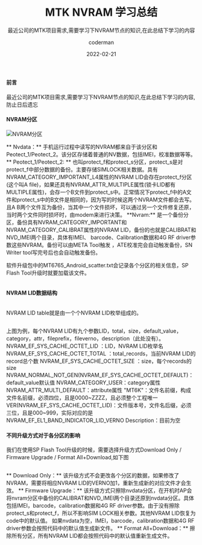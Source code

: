 ﻿---
layout:     post
title:      MTK NVRAM 学习总结
subtitle:   最近公司的MTK项目需求,需要学习下NVRAM节点的知识,在此总结下学习的内容
date:       2022-02-21
author:     coderman
header-img: img/article-bg.jpg
top: false
no-catalog: true
tags:
    - android
    - NVRAM
--- 


<h4> 前言 </h4>
最近公司的MTK项目需求,需要学习下NVRAM节点的知识,在此总结下学习的内容,防止日后遗忘
<h4> NVRAM分区 </h4>
<p>
<img src="https://img-blog.csdnimg.cn/ac17e48083ec40299361210393e72474.png" alt="NVRAM分区" />
</p>
<p>
** Nvdata：** 手机运行过程中读写的NVRAM都来自于该分区和Peotect_1/Peotect_2。该分区存储着普通的NV数据，包括IMEI，校准数据等等。
** Peotect_1/Peotect_2: ** 也叫protect_f和protect_s分区，protect_s是对protect_f中部分数据的备份。主要存储SIMLOCK相关数据。具有NVRAM_CATEGORY_IMPORTANT_L4属性的NVRAM LID会存在protect_f分区(这个叫A file)，如果还具有NVRAM_ATTR_MULTIPLE属性(锁卡LID都有MULTIPLE属性)，会存一个B文件到protect_s中。正常情况下protect_f中的A文件和protect_s中的B文件是相同的，因为写的时候这两个NVRAM文件都会去写。且A B两个文件互为备份，当其中一个文件损坏，可以通过另一个文件修复还原，当时两个文件同时损坏时，由modem来进行决策。
**Nvram:** 是一个备份分区，备份具有NVRAM_CATEGORY_IMPORTANT和NVRAM_CATEGORY_CALIBRAT属性的NVRAM LID，备份的也就是CALIBRAT和NVD_IMEI两个目录，具体有IMEI、 barcode、Calibration数据和4G RF driver参数这些NVRAM。备份可以由META Tool触发 ，ATE校准完会自动触发备份，SN Writer tool写完号后也会自动触发备份。</p>
<p>
软件升级包中的MT6765_Android_scatter.txt会记录各个分区的相关信息，SP Flash Tool升级时就要加载该文件。
</p>
<p>
<img src="https://img-blog.csdnimg.cn/6995d8caa842415fadce853dcf396253.png" alt="" />
</p>
<h4> NVRAM LID数据结构 </h4>
<p>
<img src="https://img-blog.csdnimg.cn/3b81cd81b749461bbe67f2417de6478c.png" alt="" />
</p>
NVRAM LID table就是由一个个NVRAM LID枚举组成的。
<p>
<img src="https://img-blog.csdnimg.cn/8197733890d54edb8b0d5a8a2960c854.png" alt="" />
</p>
<P>
上图为例，每个NVRAM LID有九个参数LID，total，size，default_value，category，attr，fileprefix，fileverno，description（此处没有）。
NVRAM_EF_SYS_CACHE_OCTET_LID ：LID，NVRAM LID枚举名
NVRAM_EF_SYS_CACHE_OCTET_TOTAL ：total_records，当前NVRAM LID的record总个数
NVRAM_EF_SYS_CACHE_OCTET_SIZE ：size，每个records的size NVRAM_NORMAL_NOT_GEN(NVRAM_EF_SYS_CACHE_OCTET_DEFAULT)：default_value默认值
NVRAM_CATEGORY_USER：category属性
NVRAM_ATTR_MULTI_DEFAULT：attribute属性
"MT6K"：文件名前缀，构成文件名前缀，必须四位，且是0000~ZZZZ，且必须整个工程唯一
VER(NVRAM_EF_SYS_CACHE_OCTET_LID)：文件版本号，文件名后缀，必须三位，且是000~999，实际对应的是NVRAM_EF_EL1_BAND_INDICATOR_LID_VERNO
Description：目前为空
</p>
<h4> 不同升级方式对于各分区的影响 </h4>
<P>我们在使用SP Flash Tool升级的时候，需要选择升级方式Download Only / Firmware Upgrade / Format All+Download,如下图</>
<p>
<img src="https://img-blog.csdnimg.cn/f92e871a7b994de2b69bb0b590bd57e2.png" alt="" />
</p>
<p>
** Download Only：** 该升级方式不会更改各个分区的数据，如果修改了NVRAM，需要将相应NVRAM LID的VERNO加1，重新生成新的对应文件才会生效。
** Firmware Upgrade：** 该升级方式只擦除nvdata分区，在开机时AP会将nvram分区中备份的CALIBRAT和NVD_IMEI两个目录还原到nvdata分区。具体包括IMEI，barcode，calibration数据和4G RF driver参数。由于没有擦除protect_s和protect_f，所以不影响SIM LOCK相关参数。其他NVRAM LID恢复为code中的默认值。
如果nvdata为空，IMEI，barcode，calibration数据和4G RF driver参数会按照代码中的默认值生成新文件。
** Format All+Download：** 擦除所有分区，所有NVRAM LID都会按照代码中的默认值重新生成文件。
</p>

